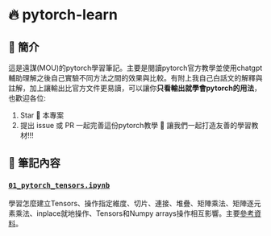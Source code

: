 # 🔥 pytorch-learn

## 🚩 簡介
這是遠謀(MOU)的pytorch學習筆記。主要是閱讀pytorch官方教學並使用chatgpt輔助理解之後自己實驗不同方法之間的效果與比較。有附上我自己白話文的解釋與註解，加上讓輸出比官方文件更易讀，可以讓你**只看輸出就學會pytorch的用法**，也歡迎各位:
1. Star 🌟 本專案
2. 提出 issue 或 PR 一起完善這份pytorch教學 🙌
讓我們一起打造友善的學習教材!!!

## 📘 筆記內容
### [`01_pytorch_tensors.ipynb`](./01_pytorch_tensors.ipynb)
學習怎麼建立Tensors、操作指定維度、切片、連接、堆疊、矩陣乘法、矩陣逐元素乘法、inplace就地操作、Tensors和Numpy arrays操作相互影響。主要[參考資料](https://docs.pytorch.org/tutorials/beginner/basics/tensor_tutorial.html)。
